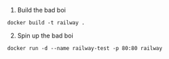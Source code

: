 1. Build the bad boi

```
docker build -t railway .
```

2. Spin up the bad boi

```
docker run -d --name railway-test -p 80:80 railway
```